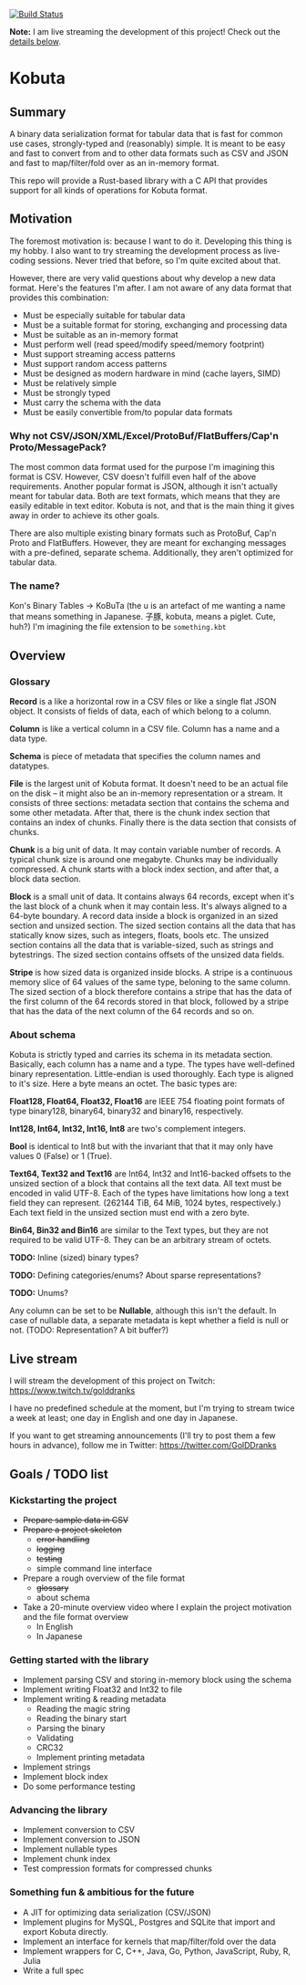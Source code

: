 [![Build Status](https://travis-ci.org/golddranks/kobuta.svg?branch=master)](https://travis-ci.org/golddranks/kobuta)

**Note:** I am live streaming the development of this project!
Check out the [details below](#live-stream).

# Kobuta
## Summary

A binary data serialization format for tabular data
that is fast for common use cases,
strongly-typed and (reasonably) simple.
It is meant to be easy and fast to convert from and to
other data formats such as CSV and JSON and fast to
map/filter/fold over as an in-memory format.

This repo will provide a Rust-based library with a C API
that provides support for all kinds of operations for Kobuta format.

## Motivation

The foremost motivation is: because I want to do it.
Developing this thing is my hobby.
I also want to try streaming the development process
as live-coding sessions. Never tried that before,
so I'm quite excited about that.

However, there are very valid questions about why develop a new
data format. Here's the features I'm after. I am not aware of any
data format that provides this combination:

- Must be especially suitable for tabular data
- Must be a suitable format for storing, exchanging and processing data
- Must be suitable as an in-memory format
- Must perform well (read speed/modify speed/memory footprint)
- Must support streaming access patterns
- Must support random access patterns
- Must be designed as modern hardware in mind (cache layers, SIMD)
- Must be relatively simple
- Must be strongly typed
- Must carry the schema with the data
- Must be easily convertible from/to popular data formats

### Why not CSV/JSON/XML/Excel/ProtoBuf/FlatBuffers/Cap'n Proto/MessagePack?

The most common data format
used for the purpose I'm imagining this format is CSV.
However, CSV doesn't fulfill even half of the above requirements.
Another popular format is JSON,
although it isn't actually meant for tabular data.
Both are text formats,
which means that they are easily editable in text editor.
Kobuta is not, and that is the main thing it gives away
in order to achieve its other goals.

There are also multiple existing binary formats such as
ProtoBuf, Cap'n Proto and FlatBuffers.
However, they are meant for exchanging messages
with a pre-defined, separate schema.
Additionally, they aren't optimized for tabular data.

### The name?

Kon's Binary Tables → KoBuTa
(the u is an artefact of me wanting a name
that means something in Japanese.
子豚, kobuta, means a piglet. Cute, huh?)
I'm imagining the file extension to be `something.kbt`

## Overview

### Glossary
**Record** is a like a horizontal row in a CSV files
or like a single flat JSON object.
It consists of fields of data,
each of which belong to a column.

**Column** is like a vertical column in a CSV file.
Column has a name and a data type.

**Schema** is piece of metadata that specifies the column names and datatypes.

**File** is the largest unit of Kobuta format.
It doesn't need to be an actual file on the disk –
it might also be an in-memory representation or a stream.
It consists of three sections:
metadata section that contains the schema and some other metadata.
After that, there is the chunk index section that contains an index of chunks.
Finally there is the data section that consists of chunks.

**Chunk** is a big unit of data.
It may contain variable number of records.
A typical chunk size is around one megabyte.
Chunks may be individually compressed.
A chunk starts with a block index section,
and after that, a block data section.

**Block** is a small unit of data.
It contains always 64 records,
except when it's the last block of a chunk when it may contain less.
It's always aligned to a 64-byte boundary.
A record data inside a block is organized in an sized section and unsized section.
The sized section contains all the data that has statically know sizes,
such as integers, floats, bools etc.
The unsized section contains all the data that is variable-sized,
such as strings and bytestrings.
The sized section contains offsets of the unsized data fields.

**Stripe** is how sized data is organized inside blocks.
A stripe is a continuous memory slice of 64 values of the same type,
beloning to the same column.
The sized section of a block therefore contains a stripe
that has the data of the first column of the 64 records stored in that block,
followed by a stripe that has the data of the next column of the 64 records
and so on.

### About schema

Kobuta is strictly typed
and carries its schema in its metadata section.
Basically, each column has a name and a type.
The types have well-defined binary representation.
Little-endian is used thoroughly.
Each type is aligned to it's size.
Here a byte means an octet.
The basic types are:

**Float128, Float64, Float32, Float16** are
IEEE 754 floating point formats of type
binary128, binary64, binary32 and binary16, respectively.

**Int128, Int64, Int32, Int16, Int8** are
two's complement integers.

**Bool** is identical to Int8
but with the invariant that that it may only have values
0 (False) or 1 (True).

**Text64, Text32 and Text16** are
Int64, Int32 and Int16-backed
offsets to the unsized section of a block
that contains all the text data.
All text must be encoded in valid UTF-8.
Each of the types have limitations how long a text field they can represent.
(262144 TiB, 64 MiB, 1024 bytes, respectively.)
Each text field in the unsized section must end with a zero byte.

**Bin64, Bin32 and Bin16** are
similar to the Text types,
but they are not required to be valid UTF-8.
They can be an arbitrary stream of octets.

**TODO:** Inline (sized) binary types?

**TODO:** Defining categories/enums? About sparse representations?

**TODO:** Unums?

Any column can be set to be **Nullable**,
although this isn't the default.
In case of nullable data,
a separate metadata is kept
whether a field is null or not. (TODO: Representation? A bit buffer?)

## Live stream

I will stream the development of this project on Twitch:
https://www.twitch.tv/golddranks

I have no predefined schedule at the moment,
but I'm trying to stream twice a week at least;
one day in English and one day in Japanese.

If you want to get streaming announcements
(I'll try to post them a few hours in advance),
follow me in Twitter:
https://twitter.com/GolDDranks

## Goals / TODO list

### Kickstarting the project
- <s>Prepare sample data in CSV</s>
- <s>Prepare a project skeleton</s>
    - <s>error handling</s>
    - <s>logging</s>
    - <s>testing</s>
    - simple command line interface
- Prepare a rough overview of the file format
    - <s>glossary</s>
    - about schema
- Take a 20-minute overview video
where I explain the project motivation
and the file format overview
    - In English
    - In Japanese

### Getting started with the library
- Implement parsing CSV and storing in-memory block using the schema
- Implement writing Float32 and Int32 to file
- Implement writing & reading metadata
	- Reading the magic string
	- Reading the binary start
	- Parsing the binary
	- Validating
	- CRC32 
	- Implement printing metadata
- Implement strings
- Implement block index
- Do some performance testing

### Advancing the library

- Implement conversion to CSV
- Implement conversion to JSON
- Implement nullable types
- Implement chunk index
- Test compression formats for compressed chunks


### Something fun & ambitious for the future
- A JIT for optimizing data serialization (CSV/JSON)
- Implement plugins for MySQL, Postgres and SQLite that
import and export Kobuta directly.
- Implement an interface for kernels that map/filter/fold
over the data
- Implement wrappers for C, C++, Java, Go, Python,
JavaScript, Ruby, R, Julia
- Write a full spec